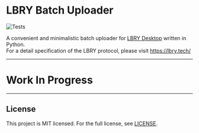 # LBRY Batch Uploader

![Tests](https://github.com/thk-cheng/lbry_batch_uploader/actions/workflows/tests.yml/badge.svg)

A convenient and minimalistic batch uploader for [LBRY Desktop](https://lbry.com/get) written in Python.\
For a detail specification of the LBRY protocol, please visit https://lbry.tech/

<!---
## Installation

Install through pip

```bash
pip install lbry_batch_uploader
```

## Dependencies

- [ffmpeg](https://github.com/FFmpeg/FFmpeg)

## Usage

### Unix-like (Linux/BSD/macOS)

1. Make sure LBRY Desktop is up and running. **DO NOT CLOSE THE APP WHILE THE SCRIPT IS RUNNING**.

2. Open a new terminal session and cd into the designated directory that stores the videos:
```bash
cd "path/to/directory"
```

3. Run the following command:
```bash
lbry_batch_uploader -i [ID] -n [Name] -p [price_in_lbc] -b [bid_ammount] -t [tag1,tag2,...] -e [file_ext1,file_ext2,...]
```

## Options

```
-i, --channel_id ID                          Specify the channel's claim ID, used for determining the upload location 
-n, --channel_name Name                      Specify the channel name, used for saving the uploaded video link
-p, --price PRICE                            Set the price (in LBC) for all videos, default is free
-b, --bid BID                                Set the bid (in LBC) for all videos, default is 0.00001
-t, --tags tag1,tag2,...                     Specify the tags for all videos, which are separated by ","
-e, --exclude file_ext1, file_ext2,...       Indicate which types of file should be excluded from upload (e.g. jpg,txt,...)
```

## On-going Development

- Detect and fix special characters in file names that LBRY doesn't allow (e.g. "@", "/", ":")
- Custom description for each video
-->

------

# Work In Progress

------

## License

This project is MIT licensed. For the full license, see [LICENSE](LICENSE).
